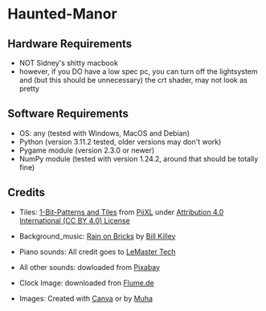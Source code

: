 # Haunted-Manor

## Hardware Requirements

- NOT Sidney's shitty macbook
- however, if you DO have a low spec pc, you can turn off the lightsystem and (but this should be unnecessary) the crt shader, may not look as pretty

## Software Requirements
- OS: any (tested with Windows, MacOS and Debian)
- Python (version 3.11.2 tested, older versions may don't work)
- Pygame module (version 2.3.0 or newer)
- NumPy module (tested with version 1.24.2, around that should be totally fine)

## Credits
- Tiles: [1-Bit-Patterns and Tiles](https://piiixl.itch.io/1-bit-patterns-and-tiles) from [PiiXL](https://piiixl.itch.io/) under [Attribution 4.0 International (CC BY 4.0) License](https://creativecommons.org/licenses/by/4.0/)

- Background_music: [Rain on Bricks](https://www.youtube.com/watch?v=-9s63ZNKSzg) by [Bill Killey](https://www.youtube.com/channel/UCnTS-RHp6HyMyNdM84NMLyA)
- Piano sounds: All credit goes to [LeMaster Tech](https://www.youtube.com/@lemastertech)

- All other sounds: dowloaded from [Pixabay](https://pixabay.com/de/)
- Clock Image: downloaded fron [Flume.de](https://www.flume.de/media/52/5e/de/1613441264/0000026358.jpg)
- Images: Created with [Canva](https://www.canva.com) or by [Muha](https://github.com/Muhammad-Kotikov) 



